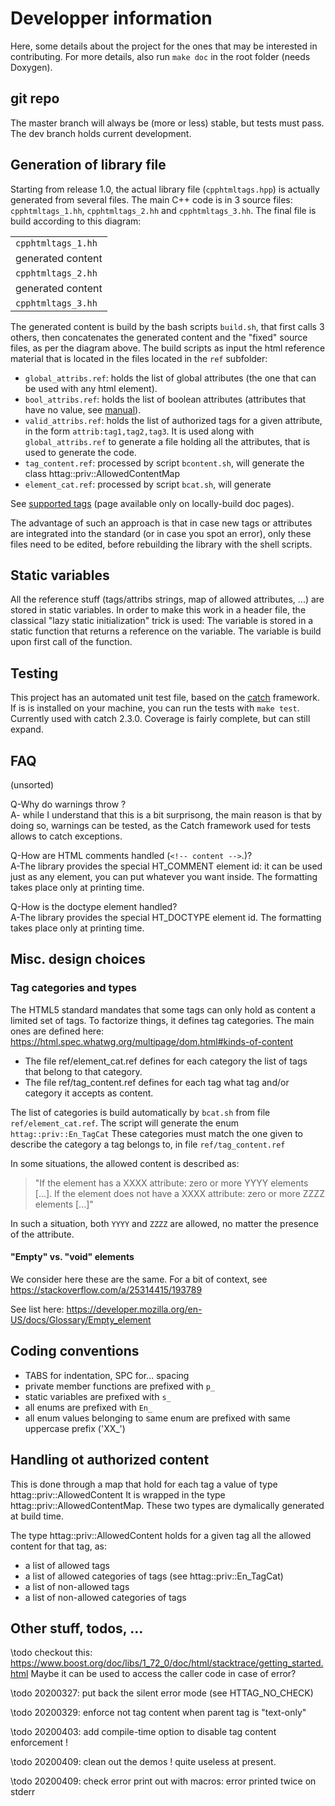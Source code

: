 # Developper information

Here, some details about the project for the ones that may be interested in contributing.
For more details, also run `make doc` in the root folder (needs Doxygen).

## git repo

The master branch will always be (more or less) stable, but tests must pass.
The dev branch holds current development.

## Generation of library file

Starting from release 1.0, the actual library file (`cpphtmltags.hpp`) is actually generated from several files.
The main C++ code is in 3 source files: `cpphtmltags_1.hh`, `cpphtmltags_2.hh` and `cpphtmltags_3.hh`.
The final file is build according to this diagram:

<table>
<tr><td><code>cpphtmltags_1.hh</code></td></tr>
<tr><td>generated content</td></tr>
<tr><td><code>cpphtmltags_2.hh</code></td></tr>
<tr><td>generated content</td></tr>
<tr><td><code>cpphtmltags_3.hh</code></td></tr>
</table>

The generated content is build by the bash scripts `build.sh`, that first calls 3 others, then concatenates the generated content and the "fixed" source files, as per the diagram above.
The build scripts as input the html reference material that is located in the files located in the `ref` subfolder:
- `global_attribs.ref`:  holds the list of global attributes (the one that can be used with any html element).
- `bool_attribs.ref`: holds the list of boolean attributes (attributes that have no value, see [manual](manual.md#boolean-attributes)).
- `valid_attribs.ref`: holds the list of authorized tags for a given attribute, in the form `attrib:tag1,tag2,tag3`.
It is used along with `global_attribs.ref` to generate a file holding all the attributes, that is used to generate the code.
- `tag_content.ref`: processed by script `bcontent.sh`, will generate the class httag::priv::AllowedContentMap
- `element_cat.ref`: processed by script `bcat.sh`, will generate

See <a href="../supported.html">supported tags</a> (page available only on locally-build doc pages).

The advantage of such an approach is that in case new tags or attributes are integrated into the standard (or in case you spot an error), only these files need to be edited, before rebuilding the library with the shell scripts.


## Static variables

All the reference stuff (tags/attribs strings, map of allowed attributes, ...) are stored in static variables.
In order to make this work in a header file, the classical "lazy static initialization" trick is used:
The variable is stored in a static function that returns a reference on the variable.
The variable is build upon first call of the function.


## Testing

This project has an automated unit test file, based on the [catch](https://github.com/catchorg/Catch2/) framework.
If is is installed on your machine, you can run the tests with `make test`.
Currently used with catch 2.3.0.
Coverage is fairly complete, but can still expand.


## FAQ
(unsorted)

Q-Why do warnings throw ?<br>
A- while I understand that this is a bit surprisong, the main reason is that by doing so, warnings can be tested, as the Catch framework used for tests allows to catch exceptions.

Q-How are HTML comments handled (`<!-- content -->`.)?<br>
A-The library provides the special HT_COMMENT element id: it can be used just as any element, you can put whatever you want inside.
The formatting takes place only at printing time.

Q-How is the doctype element handled?<br>
A-The library provides the special HT_DOCTYPE element id.
The formatting takes place only at printing time.

## Misc. design choices

### Tag categories and types

The HTML5 standard mandates that some tags can only hold as content a limited set of tags.
To factorize things, it defines tag categories.
The main ones are defined here:
https://html.spec.whatwg.org/multipage/dom.html#kinds-of-content

- The file ref/element_cat.ref defines for each category the list of tags that belong to that category.
- The file ref/tag_content.ref defines for each tag what tag and/or category it accepts as content.

The list of categories is build automatically by `bcat.sh` from file `ref/element_cat.ref`.
The script will generate the enum `httag::priv::En_TagCat`
These categories must match the one given to describe the category a tag belongs to, in file `ref/tag_content.ref`

In some situations, the allowed content is described as:
> "If the element has a XXXX attribute: zero or more YYYY elements [...]. If the element does not have a XXXX attribute:  zero or more ZZZZ elements [...]"

In such a situation, both `YYYY` and `ZZZZ` are allowed, no matter the presence of the attribute.




#### "Empty" vs. "void" elements

We consider here these are the same.
For a bit of context, see https://stackoverflow.com/a/25314415/193789

See list here: https://developer.mozilla.org/en-US/docs/Glossary/Empty_element


## Coding conventions

- TABS for indentation, SPC for... spacing
- private member functions are prefixed with `p_`
- static variables are prefixed with `s_`
- all enums are prefixed with `En_`
- all enum values belonging to same enum are prefixed with same uppercase prefix ('XX_')


## Handling ot authorized content

This is done through a map that hold for each tag a value of type httag::priv::AllowedContent
It is wrapped in the type httag::priv::AllowedContentMap.
These two types are dymalically generated at build time.

The type httag::priv::AllowedContent holds for a given tag all the allowed content for that tag, as:
- a list of allowed tags
- a list of allowed categories of tags (see httag::priv::En_TagCat)
- a list of non-allowed tags
- a list of non-allowed categories of tags



## Other stuff, todos, ...

\todo checkout this:
https://www.boost.org/doc/libs/1_72_0/doc/html/stacktrace/getting_started.html
Maybe it can be used to access the caller code in case of error?


\todo 20200327: put back the silent error mode (see HTTAG_NO_CHECK)

\todo 20200329: enforce not tag content when parent tag is "text-only"

\todo 20200403: add compile-time option to disable tag content enforcement !

\todo 20200409: clean out the demos ! quite useless at present.

\todo 20200409: check error print out with macros: error printed twice on stderr

